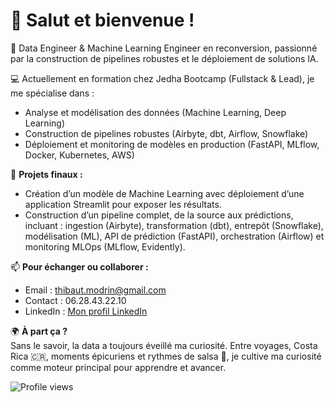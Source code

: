 # 👋 Salut et bienvenue !

🎯 Data Engineer & Machine Learning Engineer en reconversion, passionné par la construction de pipelines robustes et le déploiement de solutions IA.

💻 Actuellement en formation chez Jedha Bootcamp (Fullstack & Lead), je me spécialise dans :
- Analyse et modélisation des données (Machine Learning, Deep Learning)
- Construction de pipelines robustes (Airbyte, dbt, Airflow, Snowflake)
- Déploiement et monitoring de modèles en production (FastAPI, MLflow, Docker, Kubernetes, AWS)

🔨 **Projets finaux :**
- Création d’un modèle de Machine Learning avec déploiement d’une application Streamlit pour exposer les résultats.
- Construction d’un pipeline complet, de la source aux prédictions, incluant : ingestion (Airbyte), transformation (dbt), entrepôt (Snowflake), modélisation (ML), API de prédiction (FastAPI), orchestration (Airflow) et monitoring MLOps (MLflow, Evidently).


📫 **Pour échanger ou collaborer :**
- Email : thibaut.modrin@gmail.com
- Contact : 06.28.43.22.10  
- LinkedIn : [Mon profil LinkedIn](https://www.linkedin.com/in/thibaut-modrin/)

🌍 **À part ça ?**  
Sans le savoir, la data a toujours éveillé ma curiosité.
Entre voyages, Costa Rica 🇨🇷, moments épicuriens et rythmes de salsa 🎹, je cultive ma curiosité comme moteur principal pour apprendre et avancer.

![Profile views](https://komarev.com/ghpvc/?username=thibautmodrin&color=blue)

